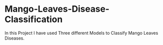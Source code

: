 # Mango-Leaves-Disease-Classification
In this Project I have used Three different Models to Classify Mango Leaves Diseases.
